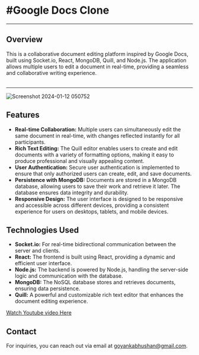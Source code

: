 
<h1>#Google Docs Clone</h1>
<hr>
<h2>Overview</h2>
This is a collaborative document editing platform inspired by Google Docs, built using Socket.io, React, MongoDB, Quill, and Node.js. The application allows multiple users to edit a document in real-time, providing a seamless and collaborative writing experience.
<br/>
<br/>
<hr>

![Screenshot 2024-01-12 050752](https://github.com/goyankabhushan/google-docs-clone/assets/122682007/520b3ff8-744f-4717-9569-1dffd8018034)

<h2>Features</h2>
    <ul>
        <li><strong>Real-time Collaboration:</strong> Multiple users can simultaneously edit the same document in real-time, with changes reflected instantly for all participants.</li>
        <li><strong>Rich Text Editing:</strong> The Quill editor enables users to create and edit documents with a variety of formatting options, making it easy to produce professional and visually appealing content.</li>
        <li><strong>User Authentication:</strong> Secure user authentication is implemented to ensure that only authorized users can create, edit, and save documents.</li>
        <li><strong>Persistence with MongoDB:</strong> Documents are stored in a MongoDB database, allowing users to save their work and retrieve it later. The database ensures data integrity and durability.</li>
        <li><strong>Responsive Design:</strong> The user interface is designed to be responsive and accessible across different devices, providing a consistent experience for users on desktops, tablets, and mobile devices.</li>
         </ul>
          <h2>Technologies Used</h2>
    <ul>
        <li><strong>Socket.io:</strong> For real-time bidirectional communication between the server and clients.</li>
        <li><strong>React:</strong> The frontend is built using React, providing a dynamic and efficient user interface.</li>
        <li><strong>Node.js:</strong> The backend is powered by Node.js, handling the server-side logic and communication with the database.</li>
        <li><strong>MongoDB:</strong> The NoSQL database stores and retrieves documents, ensuring data persistence.</li>
        <li><strong>Quill:</strong> A powerful and customizable rich text editor that enhances the document editing experience.</li>
    </ul>
      <a href="https://youtu.be/fnoe-EuD768" target="_blank">Watch Youtube video Here</a>

   <h2>Contact</h2>
<p>For inquiries, you can reach out via email at <a href="mailto:goyankabhushan@gmail.com">goyankabhushan@gmail.com</a>.</p>

  
